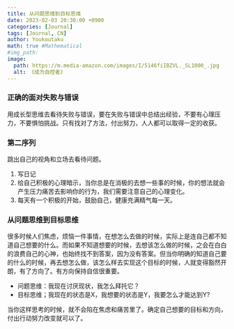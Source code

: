 ```yaml
---
title: 从问题思维到目标思维
date: 2023-02-03 20:30:00 +0900
categories: [Journal]
tags: [Journal, CN]
author: Youkoutaku
math: true #Mathematical
#img_path:
image:
  path: https://m.media-amazon.com/images/I/5146fiIBZVL._SL1000_.jpg
  alt: 《成为自控者》
---
```


### 正确的面对失败与错误

用成长型思维去看待失败与错误，要在失败与错误中总结出经验，不要有心理压力，不要惧怕挑战。只有找对了方法，付出努力，人人都可以取得一定的收获。

### 第二序列

跳出自己的视角和立场去看待问题。

1. 写日记
2. 给自己积极的心理暗示，当你总是在消极的去想一些事的时候，你的想法就会产生压力痛苦去影响你的行为，我们需要注意自己的心理变化。
3. 每天有一个积极的开始，鼓励自己，健康充满精气每一天。

### 从问题思维到目标思维

很多时候人们焦虑，烦恼一件事情，在想怎么去做的时候，实际上是连自己都不知道自己想要的什么。而如果不知道想要的时候，去想该怎么做的时候，之会在白白的浪费自己的心神，也始终找不到答案，因为没有答案。但当你明确的知道自己要的什么的时候，再去想怎么做，该怎么样去实现这个目标的时候，人就变得豁然开朗，有了方向了。有方向保持自信很重要。

- 问题思维：我现在讨厌现状，我怎么拜托它？
- 目标思维；我现在的状态是X，我想要的状态是Y，我要怎么才能达到Y?

当你这样思考的时候，就不会陷在焦虑和痛苦里了。确定自己想要的目标和方向，付出行动努力改变就可以了。
